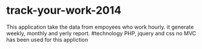 # track-your-work-2014
This application take the data from empoyees who work hourly. it generate weekly, monthly and yerly report. 
#technology
PHP, jquery and css
no MVC has been used for this appliction
